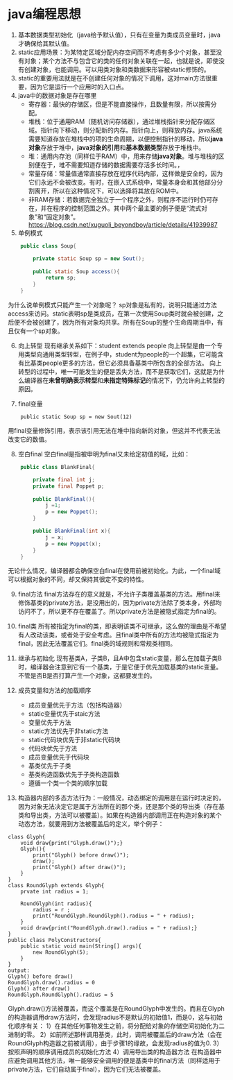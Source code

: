 # java编程思想
1. 基本数据类型初始化（java给予默认值），只有在变量为类成员变量时，java才确保给其默认值。
2. static应用场景：为某特定区域分配内存空间而不考虑有多少个对象，甚至没有对象；某个方法不与包含它的类的任何对象关联在一起，也就是说，即使没有创建对象，也能调用。可以用类对象和类数据来形容被static修饰的。
3. static的重要用法就是在不创建任何对象的情况下调用，这对main方法很重要，因为它是运行一个应用时的入口点。
4. java中的数据对象是存在哪里
	- 寄存器：最快的存储区，但是不能直接操作，且数量有限，所以按需分配。
	- 堆栈：位于通用RAM（随机访问存储器），通过堆栈指针来分配存储区域。指针向下移动，则分配新的内存。指针向上，则释放内存。java系统需要知道存放在堆栈中的项的生命周期，以便控制指针的移动，所以**java对象**存放于堆中，**java对象的引用**和**基本数据类型**存放于堆栈中。
	- 堆：通用内存池（同样位于RAM）中，用来存储**java对象**。堆与堆栈的区别便在于，堆不需要知道存储的数据需要存活多长时间。，
	- 常量存储：常量值通常直接存放在程序代码内部，这样做是安全的，因为它们永远不会被改变。有时，在嵌入式系统中，常量本身会和其他部分分割离开，所以在这种情况下，可以选择将其放在ROM中。
	- 非RAM存储：若数据完全独立于一个程序之外，则程序不运行时仍可存在，并在程序的控制范围之外。其中两个最主要的例子便是“流式对象”和“固定对象”。https://blog.csdn.net/xuguoli_beyondboy/article/details/41939987
5. 单例模式	
```java
	public class Soup{

		private static Soup sp = new Sout();
		
		public static Soup access(){
			return sp;
		}
	}
```
为什么说单例模式只能产生一个对象呢？
sp对象是私有的，说明只能通过方法access来访问。static表明sp是类成员，在第一次使用Soup类时就会被创建，之后便不会被创建了，因为所有对象均共享。所有在Soup的整个生命周期当中，有且仅有一个sp对象。

6. 向上转型
现有继承关系如下：student extends people
向上转型是由一个专用类型向通用类型转型，在例子中，student为people的一个超集，它可能含有比基类people更多的方法，但它必须具备基类中所包含的全部方法。
向上转型的过程中，唯一可能发生的便是丢失方法，而不是获取它们，这就是为什么编译器在**未曾明确表示转型**和**未指定特殊标记**的情况下，仍允许向上转型的原因。

7. final变量
```
	public static Soup sp = new Sout(12)
```
用final变量修饰引用，表示该引用无法在堆中指向新的对象，但这并不代表无法改变它的数值。

8. 空白final
空白final是指被申明为final又未给定初值的域，比如：
```java
	public class BlankFinal{

		private final int j;
		private final Poppet p;
		
		public BlankFinal(){
			j =1;
			p = new Poppet();
		}

		public BlankFinal(int x){
			j = x;
			p = new Poppet(x);
		}	
	}
```
无论什么情况，编译器都会确保空白final在使用前被初始化。为此，一个final域可以根据对象的不同，却又保持其很定不变的特性。

9. final方法
final方法存在的意义就是，不允许子类覆盖基类的方法。用final来修饰基类的private方法，是没用出的，因为private方法除了类本身，外部均访问不了，所以更不存在覆盖了。所以private方法是被隐式指定为final的。
10. final类
所有被指定为final的类，即表明该类不可继承，这么做的理由是不希望有人改动该类，或者处于安全考虑。且final类中所有的方法均被隐式指定为final，因此无法覆盖它们。final类的域规则和常规类相同。
11. 继承与初始化
现有基类A，子类B，且A中包含static变量，那么在加载子类B时，编译器会注意到它有一个基类，于是它便于优先加载基类的static变量。不管是否B是否打算产生一个对象，这都要发生的。
12. 成员变量和方法的加载顺序
	- 成员变量优先于方法（包括构造器）
	- static变量优先于staic方法
	- 变量优先于方法
	- static方法优先于非static方法
	- static代码块优先于非static代码块
	- 代码块优先于方法
	- 成员变量优先于代码块
	- 基类优先于子类
	- 基类构造函数优先于子类构造函数
	- 遵循一个类一个类的顺序加载

13. 构造器内部的多态方法行为：一般情况，动态绑定的调用是在运行时决定的，因为对象无法决定它是属于方法所在的那个类，还是那个类的导出类（存在基类和导出类，方法可以被覆盖）。如果在构造器内部调用正在构造对象的某个动态方法，就要用到方法被覆盖后的定义，举个例子：
```
class Glyph{
	void draw{print("Glyph.draw()");}
	Glyph(){
		print("Glyph() before draw()");
		draw();
		print("Glyph() after draw()");
	}
}
class RoundGlyph extends Glyph{
	prvate int radius = 1;
	
	RoundGlyph(int radius){
		radius = r ;
		print("RoundGlyph.RoundGlyph().radius = " + radius);
	}
	void draw{print("RoundGlyph.draw().radius = " + radius);}	
}
public class PolyConstructors{
	public static void main(String[] args){
		new RoundGlyph(5);
	}
}
output:
Glyph() before draw()
RoundGlyph.draw().radius = 0
Glyph() after draw()
RoundGlyph.RoundGlyph().radius = 5
```
Glyph.draw()方法被覆盖，而这个覆盖是在RoundGlyph中发生的。而且在Glyph的构造器调用draw方法时，会发现radius不是默认的初始值1，而是0，这与初始化顺序有关：
1）在其他任何事物发生之前，将分配给对象的存储空间初始化为二进制的零。
2）如前所述那样调用基类，此时，调用被覆盖后的draw方法（会在RoundGlyph构造器之前被调用），由于步骤1的缘故，会发现radius的值为0.
3）按照声明的顺序调用成员的初始化方法
4）调用导出类的构造器方法
在构造器中应避免调用其他方法，唯一能够安全调用的便是基类中的final方法（同样适用于private方法，它们自动属于final），因为它们无法被覆盖。